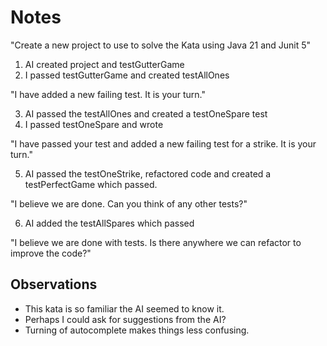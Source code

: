 # Notes

"Create a new project to use to solve the Kata using Java 21 and Junit 5"

1. AI created project and testGutterGame
2. I passed testGutterGame and created testAllOnes

"I have added a new failing test. It is your turn."

3. AI passed the testAllOnes and created a testOneSpare test
4. I passed testOneSpare and wrote

"I have passed your test and added a new failing test for a strike. It is your turn."

5. AI passed the testOneStrike, refactored code and created a testPerfectGame which passed.

"I believe we are done. Can you think of any other tests?"

6. AI added the testAllSpares which passed

"I believe we are done with tests. Is there anywhere we can refactor to improve the code?"

## Observations

* This kata is so familiar the AI seemed to know it.
* Perhaps I could ask for suggestions from the AI?
* Turning of autocomplete makes things less confusing.
